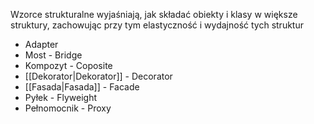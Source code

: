 Wzorce strukturalne wyjaśniają, jak składać obiekty i klasy w większe struktury, zachowując przy tym elastyczność i wydajność tych struktur

- Adapter
- Most - Bridge
- Kompozyt - Coposite
- [[Dekorator|Dekorator]] - Decorator
- [[Fasada|Fasada]] - Facade
- Pyłek - Flyweight
- Pełnomocnik - Proxy